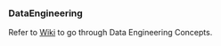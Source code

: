### DataEngineering
Refer to [Wiki](https://github.com/kapsmanshani/DataEngineering/wiki) to go through Data Engineering Concepts.
